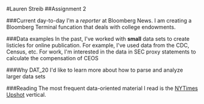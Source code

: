 #Lauren Streib
##Assignment 2

###Current day-to-day
I'm a *reporter* at Bloomberg News. I am creating a Bloomberg Terminal funcation that deals with college endowments. 

###Data examples
In the past, I've worked with **small** data sets to create listicles for online publication. For example, I've used data from the CDC, Census, etc. For work, I'm interested in the data in SEC proxy statements to calculate the compensation of CEOS

###Why DAT_20
I'd like to learn more about how to parse and analyze larger data sets

###Reading
The most frequent data-oriented material I read is the [NYTimes Upshot](http://www.nytimes.com/upshot/) vertical.

